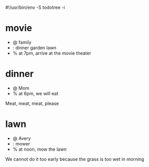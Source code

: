 #!/usr/bin/env -S todotree -i

# movie
- @ family
- : dinner garden lawn
- % at 7pm, arrive at the movie theater

# dinner
- @ Mom
- % at 6pm, we will eat

Meat, meat, meat, please

# lawn
- @ Avery
- : mower
- % at noon, mow the lawn

We cannot do it too early because the grass is too wet in morning

